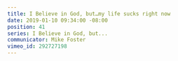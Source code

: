 ```yaml
---
title: I Believe in God, but…my life sucks right now
date: 2019-01-10 09:34:00 -08:00
position: 41
series: I Believe in God, but...
communicator: Mike Foster
vimeo_id: 292727198
---
```


